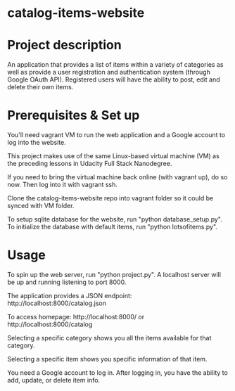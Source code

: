 # catalog-items-website

# Project description
An application that provides a list of items within a variety of categories as well as provide a user registration and authentication system (through Google OAuth API). Registered users will have the ability to post, edit and delete their own items.

# Prerequisites & Set up

You'll need vagrant VM to run the web application and a Google account to log into the website.

This project makes use of the same Linux-based virtual machine (VM) as the preceding lessons in Udacity Full Stack Nanodegree.

If you need to bring the virtual machine back online (with vagrant up), do so now. Then log into it with vagrant ssh.

Clone the catalog-items-website repo into vagrant folder so it could be synced with VM folder.

To setup sqlite database for the website, run "python database_setup.py". To initialize the database with default items, run "python lotsofitems.py".

# Usage

To spin up the web server, run "python project.py". A localhost server will be up and running listening to port 8000.

The application provides a JSON endpoint: http://localhost:8000/catalog.json

To access homepage: http://localhost:8000/ or http://localhost:8000/catalog

Selecting a specific category shows you all the items available for that category.

Selecting a specific item shows you specific information of that item.

You need a Google account to log in. After logging in, you have the ability to add, update, or delete item info.
